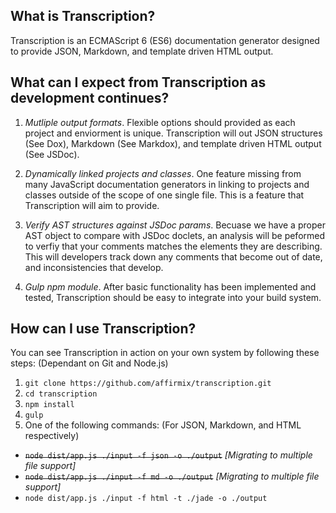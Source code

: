 ## What is Transcription?

Transcription is an ECMAScript 6 (ES6) documentation generator designed to provide JSON, Markdown, and template driven HTML output.

## What can I expect from Transcription as development continues?

1. *Mutliple output formats*. Flexible options should provided as each project and enviorment is unique. Transcription will out JSON structures (See Dox), Markdown (See Markdox), and template driven HTML output (See JSDoc).

2. *Dynamically linked projects and classes*. One feature missing from many JavaScript documentation generators in linking to projects and classes outside of the scope of one single file. This is a feature that Transcription will aim to provide.

3. *Verify AST structures against JSDoc params*. Becuase we have a proper AST object to compare with JSDoc doclets, an analysis will be peformed to verfiy that your comments matches the elements they are describing. This will developers track down any comments that become out of date, and inconsistencies that develop.

4. *Gulp npm module*. After basic functionality has been implemented and tested, Transcription should be easy to integrate into your build system.

## How can I use Transcription?

You can see Transcription in action on your own system by following these steps: (Dependant on Git and Node.js)

1. `git clone https://github.com/affirmix/transcription.git`
2. `cd transcription`
3. `npm install`
4. `gulp`
5. One of the following commands: (For JSON, Markdown, and HTML respectively)
  * ~~`node dist/app.js ./input -f json -o ./output`~~ *[Migrating to multiple file support]*
  * ~~`node dist/app.js ./input -f md -o ./output`~~ *[Migrating to multiple file support]*
  * `node dist/app.js ./input -f html -t ./jade -o ./output`
